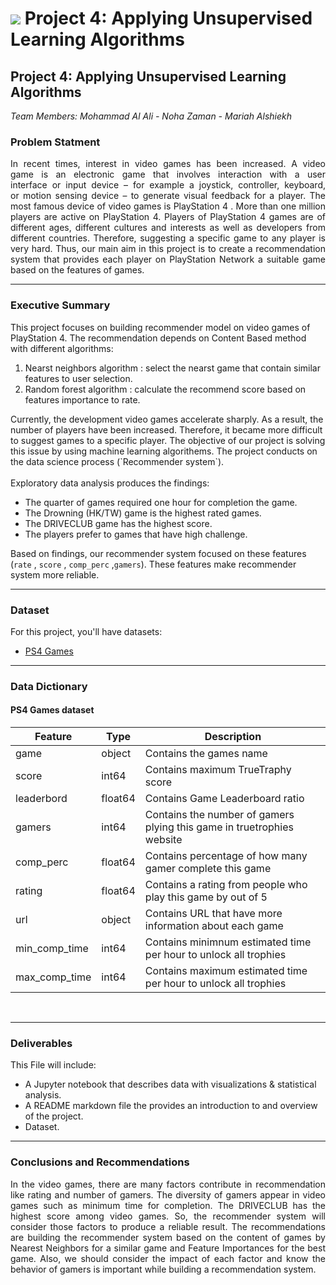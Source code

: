 # ![](https://ga-dash.s3.amazonaws.com/production/assets/logo-9f88ae6c9c3871690e33280fcf557f33.png) Project 4: Applying Unsupervised Learning Algorithms

## Project 4: Applying Unsupervised Learning Algorithms
_Team Members: Mohammad Al Ali - Noha Zaman - Mariah Alshiekh_


### Problem Statment

<p style="text-align:justify">In recent times, interest in video games has been increased. A video game is an electronic game that involves interaction with a user interface or input device – for example a joystick, controller, keyboard, or motion sensing device – to generate visual feedback for a player. The most famous device of video games is PlayStation 4 . More than one million players are active on PlayStation 4. Players of PlayStation 4 games are of different ages, different cultures and interests as well as developers from different countries. Therefore, suggesting a specific game to any player is very hard. Thus, our main aim in this project is to create a recommendation system that provides each player on PlayStation Network a suitable game based on the features of games.</p>

---

### Executive Summary

This project focuses on building recommender model on video games of PlayStation 4. The recommendation depends on Content Based method with different algorithms:
<ol>
<li> Nearst neighbors algorithm : select the nearst game that contain similar features to user selection.</li>
<li> Random forest algorithm : calculate the recommend score based on features importance to rate.</li>
</ol>
Currently, the development video games accelerate sharply. As a result, the number of players have been increased.
Therefore, it became more difficult to suggest games to a specific player. The objective of our project is solving this issue by using machine learning algorithems.
The project conducts on the data science process (`Recommender system`).
<br>
<br>
Exploratory data analysis produces the findings:

- The quarter of games required one hour for completion the game.
- The Drowning (HK/TW) game is the highest rated games.
- The DRIVECLUB game has the highest score.
- The players prefer to games that have high challenge.

Based on findings, our recommender system focused on these features (`rate` , `score` , `comp_perc` ,`gamers`).
These features make recommender system more reliable.

---

### Dataset

For this project, you'll have datasets:

- [PS4 Games](https://www.kaggle.com/ww1234/ps4-games)

---

### Data Dictionary

#### PS4 Games dataset

|Feature|Type|Description|
|--|--|--|
|game|object|Contains the games name|
|score|int64|Contains maximum TrueTraphy score|
|leaderbord|float64|Contains Game Leaderboard ratio|
|gamers|int64|Contains the number of gamers plying this game in truetrophies website|
|comp_perc|float64|Contains percentage of how many gamer complete this game|
|rating|float64|Contains a rating from people who play this game by out of 5|
|url|object|Contains URL that have more information about each game|
|min_comp_time|int64|Contains minimnum estimated time per hour to unlock all trophies|
|max_comp_time|int64|Contains maximum estimated time per hour to unlock all trophies|

<br>

---

### Deliverables

This File will include:
- A Jupyter notebook that describes data with visualizations & statistical analysis.
- A README markdown file the provides an introduction to and overview of the project.
- Dataset.

---

### Conclusions and Recommendations
<p style="text-align:justify">In the video games, there are many factors contribute in recommendation like rating and number of gamers. The diversity of gamers appear in video games such as minimum time for completion. The DRIVECLUB has the highest score among video games. So, the recommender system will consider those factors to produce a reliable result. The recommendations are building the recommender system based on the content of games by Nearest Neighbors for a similar game and Feature Importances for the best game. Also, we should consider the impact of each factor and know the behavior of gamers is important while building a recommendation system.</p>
